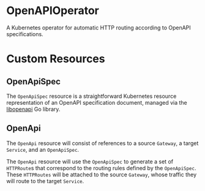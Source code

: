 # OpenAPIOperator
A Kubernetes operator for automatic HTTP routing according to OpenAPI specifications. 

# Custom Resources 
## OpenApiSpec
The `OpenApiSpec` resource is a straightforward Kubernetes resource
representation of an OpenAPI specification document, managed via the [libopenapi](https://github.com/pb33f/libopenapi) Go library. 
## OpenApi
The `OpenApi` resource will consist of references to a source `Gateway`, a
target `Service`, and an `OpenApiSpec`. 

The `OpenApi` resource will use the `OpenApiSpec` to generate a set of
`HTTPRoute`s that correspond to the routing rules defined by the `OpenApiSpec`.
These `HTTPRoutes` will be attached to the source `Gateway`, whose traffic they
will route to the target `Service`. 